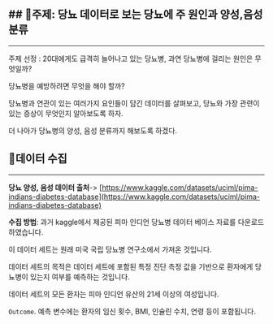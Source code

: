 ## ## 🔗주제: 당뇨 데이터로 보는 당뇨에 주 원인과 양성,음성 분류

---

주제 선정 : 20대에게도 급격히 늘어나고 있는 당뇨병, 과연 당뇨병에 걸리는 원인은 무엇일까?

당뇨병을 예방하려면 무엇을 해야 할까?

당뇨병과 연관이 있는 여러가지 요인들이 담긴 데이터를 살펴보고, 당뇨와 가장 관련이 있는 증상이 무엇인지 알아보도록 하자.

더 나아가 당뇨병의 양성, 음성 분류까지 해보도록 하겠다.

## 🔗데이터 수집

---

**당뇨 양성, 음성 데이터 출처**-> [https://www.kaggle.com/datasets/uciml/pima-indians-diabetes-database](https://www.kaggle.com/datasets/uciml/pima-indians-diabetes-database)

**수집 방법**: 과거 kaggle에서 제공된  피마 인디언 당뇨병 데이터 베이스 자료를 다운로드 하였습니다.

이 데이터 세트는 원래 미국 국립 당뇨병 연구소에서 가져온 것입니다.  

데이터 세트의 목적은 데이터 세트에 포함된 특정 진단 측정 값을 기반으로 환자에게 당뇨병이 있는지 여부를  예측하는 것입니다. 

데이터 세트의 모든 환자는 피마 인디언 유산의 21세 이상의 여성입니다.

`Outcome`. 예측 변수에는 환자의 임신 횟수, BMI, 인슐린 수치, 연령 등이 포함됩니다.
